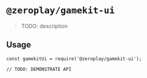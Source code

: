# `@zeroplay/gamekit-ui`

> TODO: description

## Usage

```
const gamekitUi = require('@zeroplay/gamekit-ui');

// TODO: DEMONSTRATE API
```
